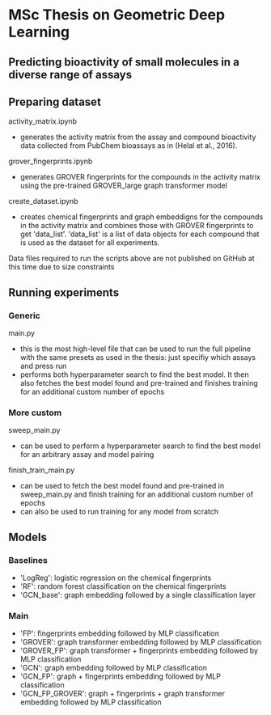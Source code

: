 # MSc Thesis on Geometric Deep Learning

## Predicting bioactivity of small molecules in a diverse range of assays

## Preparing dataset
activity_matrix.ipynb
- generates the activity matrix from the assay and compound bioactivity data collected from PubChem bioassays as in (Helal et al., 2016).

grover_fingerprints.ipynb
- generates GROVER fingerprints for the compounds in the activity matrix using the pre-trained GROVER_large graph transformer model

create_dataset.ipynb
- creates chemical fingerprints and graph embeddigns for the compounds in the activity matrix and combines those with GROVER fingerprints to get 'data_list'. 'data_list' is a list of data objects for each compound that is used as the dataset for all experiments.

Data files required to run the scripts above are not published on GitHub at this time due to size constraints

## Running experiments

### Generic

main.py
- this is the most high-level file that can be used to run the full pipeline with the same presets as used in the thesis: just specifiy which assays and press run
- performs both hyperparameter search to find the best model. It then also fetches the best model found and pre-trained and finishes training for an additional custom number of epochs

### More custom

sweep_main.py
- can be used to perform a hyperparameter search to find the best model for an arbitrary assay and model pairing

finish_train_main.py
- can be used to fetch the best model found and pre-trained in sweep_main.py and finish training for an additional custom number of epochs
- can also be used to run training for any model from scratch

## Models

### Baselines

- 'LogReg': logistic regression on the chemical fingerprints
- 'RF': random forest classification on the chemical fingerprints
- 'GCN_base': graph embedding followed by a single classification layer

### Main

- 'FP': fingerprints embedding followed by MLP classification
- 'GROVER': graph transformer embedding followed by MLP classification
- 'GROVER_FP': graph transformer + fingerprints embedding followed by MLP classification
- 'GCN': graph embedding followed by MLP classification
- 'GCN_FP': graph + fingerprints embedding followed by MLP classification
- 'GCN_FP_GROVER': graph + fingerprints + graph transformer embedding followed by MLP classification
